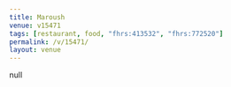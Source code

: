 ```yaml
---
title: Maroush
venue: v15471
tags: [restaurant, food, "fhrs:413532", "fhrs:772520"]
permalink: /v/15471/
layout: venue
---
```

null